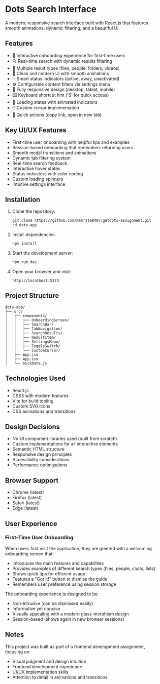 # Dots Search Interface

A modern, responsive search interface built with React.js that features smooth animations, dynamic filtering, and a beautiful UI.

## Features

- 👋 Interactive onboarding experience for first-time users
- 🔍 Real-time search with dynamic results filtering
- 🎯 Multiple result types (files, people, folders, videos)
- 🎨 Clean and modern UI with smooth animations
- 💡 Smart status indicators (active, away, unactivated)
- ⚙️ Configurable content filters via settings menu
- 📱 Fully responsive design (desktop, tablet, mobile)
- ⌨️ Keyboard shortcut hint ('S' for quick access)
- 🔄 Loading states with animated indicators
- 🖱️ Custom cursor implementation
- 🔗 Quick actions (copy link, open in new tab)

## Key UI/UX Features
- First-time user onboarding with helpful tips and examples
- Session-based onboarding that remembers returning users
- Smooth modal transitions and animations
- Dynamic tab filtering system
- Real-time search feedback
- Interactive hover states
- Status indicators with color coding
- Custom loading spinners
- Intuitive settings interface

## Installation

1. Clone the repository:
   ```bash
   git clone https://github.com/Namrata0407/getdots-assignment.git
   cd dots-app
   ```

2. Install dependencies:
   ```bash
   npm install
   ```

3. Start the development server:
   ```bash
   npm run dev
   ```

4. Open your browser and visit:
   ```
   http://localhost:5173
   ```

## Project Structure

```
dots-app/
├── src/
│   ├── components/
│   │   ├── OnboardingScreen/
│   │   ├── SearchBar/
│   │   ├── TabNavigation/
│   │   ├── SearchResults/
│   │   ├── ResultItem/
│   │   ├── SettingsMenu/
│   │   ├── ToggleSwitch/
│   │   └── CustomCursor/
│   ├── App.jsx
│   ├── App.css
│   └── mockData.js
```

## Technologies Used

- React.js
- CSS3 with modern features
- Vite for build tooling
- Custom SVG icons
- CSS animations and transitions

## Design Decisions

- No UI component libraries used (built from scratch)
- Custom implementations for all interactive elements
- Semantic HTML structure
- Responsive design principles
- Accessibility considerations
- Performance optimizations

## Browser Support

- Chrome (latest)
- Firefox (latest)
- Safari (latest)
- Edge (latest)

## User Experience

### First-Time User Onboarding
When users first visit the application, they are greeted with a welcoming onboarding screen that:
- Introduces the main features and capabilities
- Provides examples of different search types (files, people, chats, lists)
- Shows quick tips for efficient usage
- Features a "Got it!" button to dismiss the guide
- Remembers user preference using session storage

The onboarding experience is designed to be:
- Non-intrusive (can be dismissed easily)
- Informative yet concise
- Visually appealing with a modern glass-morphism design
- Session-based (shows again in new browser sessions)

## Notes

This project was built as part of a frontend development assignment, focusing on:
- Visual judgment and design intuition
- Frontend development experience
- UI/UX implementation skills
- Attention to detail in animations and transitions
